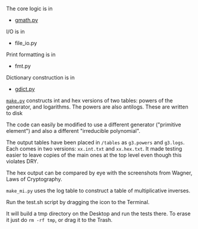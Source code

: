 The core logic is in 

- [gmath.py](gmath.py)

I/O is in 

- file_io.py

Print formatting is in 

- fmt.py

Dictionary construction is in 

- [gdict.py](gdict.py)

[``make.py``](make.py) constructs int and hex versions of two tables:  powers of the generator, and logarithms.  The powers are also antilogs.  These are written to disk

The code can easily be modified to use a different generator ("primitive element") and also a different "irreducible polynomial".

The output tables have been placed in ``/tables`` as ``g3.powers`` and ``g3.logs``.  Each comes in two versions:  ``xx.int.txt`` and ``xx.hex.txt``.  It made testing easier to leave copies of the main ones at the top level even though this violates DRY.

The hex output can be compared by eye with the screenshots from Wagner, Laws of Cryptography.

``make_mi.py`` uses the log table to construct a table of multiplicative inverses.

Run the test.sh script by dragging the icon to the Terminal.  

It will build a tmp directory on the Desktop and run the tests there.  To erase it just do ``rm -rf tmp``, or drag it to the Trash.
